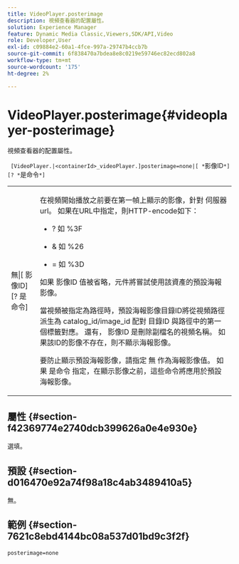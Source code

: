 ```yaml
---
title: VideoPlayer.posterimage
description: 視頻查看器的配置屬性。
solution: Experience Manager
feature: Dynamic Media Classic,Viewers,SDK/API,Video
role: Developer,User
exl-id: c09884e2-60a1-4fce-997a-29747b4ccb7b
source-git-commit: 6f838470a7bdea8e8c0219e59746ec82ecd802a8
workflow-type: tm+mt
source-wordcount: '175'
ht-degree: 2%

---
```


# VideoPlayer.posterimage{#videoplayer-posterimage}

視頻查看器的配置屬性。

` [VideoPlayer.|<containerId>_videoPlayer.]posterimage=none|[ *`影像ID`*][? *`是命令`*]`

<table id="table_C616483932C2482CA9794DDD7313FD7C"> 
 <tbody> 
  <tr> 
   <td colname="col1"> <p> <span class="codeph"> 無|[<span class="varname"> 影像ID</span>][?<span class="varname"> 是命令</span>]</span> </p> </td> 
   <td colname="col2"> <p> 在視頻開始播放之前要在第一幀上顯示的影像，針對 <span class="codeph"> 伺服器url</span>。 如果在URL中指定，則HTTP-encode如下： </p> <p> 
     <ul id="ul_B38A687CEFE64C68A0B2C227A68A458F"> 
      <li id="li_E7AE1BDAC17E49E0B7ACF89C5C0529F0"> <p> <span class="codeph"> ?</span> 如 <span class="codeph"> %3F</span> </p> </li> 
      <li id="li_391CCF067F734480B2B4AFC9760C479A"> <p> <span class="codeph"> &amp;</span> 如 <span class="codeph"> %26</span> </p> </li> 
      <li id="li_6824B66A55554C5A8B12874DCF5BFAEE"> <p> <span class="codeph"> =</span> 如 <span class="codeph"> %3D</span> </p> </li> 
     </ul> </p> <p>如果 <span class="codeph"><span class="varname"> 影像ID</span></span> 值被省略，元件將嘗試使用該資產的預設海報影像。 </p> <p>當視頻被指定為路徑時，預設海報影像目錄ID將從視頻路徑派生為 <span class="codeph"> catalog_id/image_id</span> 配對 <span class="codeph"> 目錄ID</span> 與路徑中的第一個標籤對應。 還有， <span class="codeph"> 影像ID</span> 是刪除副檔名的視頻名稱。 如果該ID的影像不存在，則不顯示海報影像。 </p> <p>要防止顯示預設海報影像，請指定 <span class="codeph"> 無</span> 作為海報影像值。 如果 <span class="codeph"><span class="varname"> 是命令</span></span> 指定，在顯示影像之前，這些命令將應用於預設海報影像。 </p> </td> 
  </tr> 
 </tbody> 
</table>

## 屬性 {#section-f42369774e2740dcb399626a0e4e930e}

選填。

## 預設 {#section-d016470e92a74f98a18c4ab3489410a5}

無。

## 範例 {#section-7621c8ebd4144bc08a537d01bd9c3f2f}

```
posterimage=none
```
